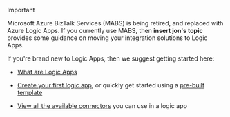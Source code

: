 > [!IMPORTANT]
> Microsoft Azure BizTalk Services (MABS) is being retired, and replaced with Azure Logic Apps. If you currently use MABS, then **insert jon's topic** provides some guidance on moving your integration solutions to Logic Apps. 
> 
> If you're brand new to Logic Apps, then we suggest getting started here: 
> 
> - [What are Logic Apps](../articles/logic-apps/logic-apps-what-are-logic-apps.md)  
> 
> - [Create your first logic app](../articles/logic-apps/logic-apps-create-a-logic-app.md), or quickly get started using a [pre-built template](../articles/logic-apps/logic-apps-use-logic-app-templates.md)  
> 
> - [View all the available connectors](../articles/connectors/apis-list.md) you can use in a logic app